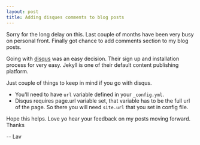 ```yaml
---
layout: post
title: Adding disques comments to blog posts
---
```


Sorry for the long delay on this. Last couple of months have been very busy on personal front. Finally got chance to add comments section to my blog posts.

Going with <a href='https://disqus.com' target="_blank">disqus</a> was an easy decision. Their sign up and installation process for very easy. Jekyll is one of their default content publishing platform. 

Just couple of things to keep in mind if you go with disqus. 
* You'll need to have ```url``` variable defined in your ```_config.yml```. 
* Disqus requires page.url variable set, that variable has to be the full url of the page. So there you will need ```site.url``` that you set in config file.

Hope this helps. Love yo hear your feedback on my posts moving forward.
Thanks

-- Lav
